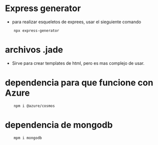 # Express generator

- para realizar esqueletos de exprees, usar el sieguiente comando

```terminal
    npx express-generator
```

# archivos .jade

- Sirve para crear templates de html, pero es mas complejo de usar.

# dependencia para que funcione con Azure

```terminal
    npm i @azure/cosmos
```

# dependencia de mongodb

```npm
    mpm i mongodb
```

